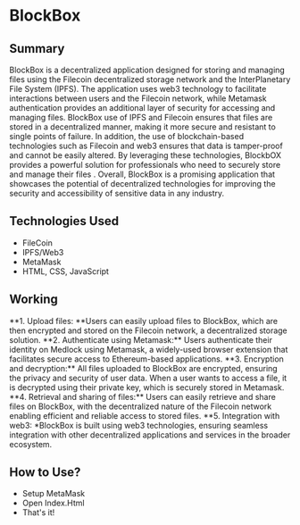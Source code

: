 <h1>BlockBox</h1>

<h2>Summary</h2>
BlockBox is a decentralized application designed for storing and managing files using the Filecoin decentralized storage network and the InterPlanetary File System (IPFS). The application uses web3 technology to facilitate interactions between users and the Filecoin network, while Metamask authentication provides an additional layer of security for accessing and managing files. BlockBox use of IPFS and Filecoin ensures that files are stored in a decentralized manner, making it more secure and resistant to single points of failure. In addition, the use of blockchain-based technologies such as Filecoin and web3 ensures that data is tamper-proof and cannot be easily altered. By leveraging these technologies, BlockbOX provides a powerful solution for professionals who need to securely store and manage their files  . Overall, BlockBox is a promising application that showcases the potential of decentralized technologies for improving the security and accessibility of sensitive data in any industry.

<h2>Technologies Used</h2>
<ul>
<li>FileCoin</li>
  <li>IPFS/Web3</li>
  <li>MetaMask</li>
  <li>HTML, CSS, JavaScript</li>
</ul>

<h2>Working</h2>
**1. Upload files: **Users can easily upload files to BlockBox, which are then encrypted and stored on the Filecoin network, a decentralized storage solution.
**2. Authenticate using Metamask:** Users authenticate their identity on Medlock using Metamask, a widely-used browser extension that facilitates secure access to Ethereum-based applications.
**3. Encryption and decryption:** All files uploaded to BlockBox are encrypted, ensuring the privacy and security of user data. When a user wants to access a file, it is decrypted using their private key, which is securely stored in Metamask.
**4. Retrieval and sharing of files:** Users can easily retrieve and share files on BlockBox, with the decentralized nature of the Filecoin network enabling efficient and reliable access to stored files.
**5. Integration with web3: *BlockBox is built using web3 technologies, ensuring seamless integration with other decentralized applications and services in the broader ecosystem.

<h2>How to Use?</h2>
<ul>
  <li>Setup MetaMask</li>
  <li>Open Index.Html</li>
  <li>That's it!</li>
</ul>
